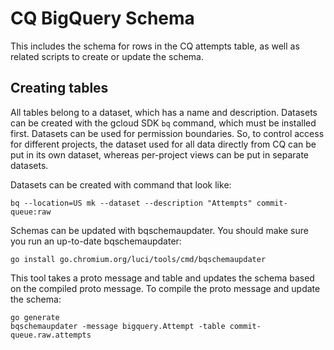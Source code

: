 # CQ BigQuery Schema

This includes the schema for rows in the CQ attempts table, as well as related
scripts to create or update the schema.

## Creating tables

All tables belong to a dataset, which has a name and description. Datasets can
be created with the gcloud SDK `bq` command, which must be installed first.
Datasets can be used for permission boundaries. So, to control access for
different projects, the dataset used for all data directly from CQ can be put
in its own dataset, whereas per-project views can be put in separate datasets.

Datasets can be created with command that look like:

```
bq --location=US mk --dataset --description "Attempts" commit-queue:raw
```

Schemas can be updated with bqschemaupdater. You should make sure you run an
up-to-date bqschemaupdater:

```
go install go.chromium.org/luci/tools/cmd/bqschemaupdater
```

This tool takes a proto message and table and updates the schema based on the
compiled proto message. To compile the proto message and update the schema:

```
go generate
bqschemaupdater -message bigquery.Attempt -table commit-queue.raw.attempts
```

